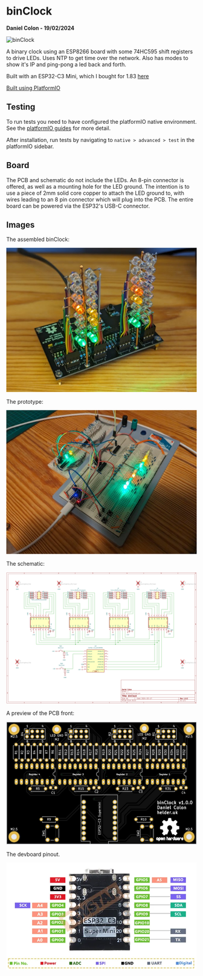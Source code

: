 # binClock

**Daniel Colon - 19/02/2024**

![binClock](images/animated.gif?raw=true "binClock")

A binary clock using an ESP8266 board with some 74HC595 shift registers to
drive LEDs.
Uses NTP to get time over the network.
Also has modes to show it's IP and ping-pong a led back and forth.

Built with an ESP32-C3 Mini, which I bought for 1.83
[here](https://www.aliexpress.com/item/1005005967641936.html)

[Built using PlatformIO](https://platformio.org/)

## Testing

To run tests you need to have configured the platformIO native environment.
See the [platformIO guides](https://piolabs.com/blog/insights/unit-testing-part-1.html)
for more detail.

After installation, run tests by navigating to `native > advanced > test` in the
platformIO sidebar.

## Board

The PCB and schematic do not include the LEDs. An 8-pin connector is offered,
as well as a mounting hole for the LED ground. The intention is to use a piece
of 2mm solid core copper to attach the LED ground to, with wires leading to an
8 pin connector which will plug into the PCB. The entire board can be powered
via the ESP32's USB-C connector.

## Images

The assembled binClock:

![The assembled binClock](images/binClock.jpg?raw=true "The assembled binClock")

The prototype:

![The prototype](images/prototype.jpg?raw=true "The prototype")

The schematic:

![The schematic](images/schematic.png?raw=true "The schematic")

A preview of the PCB front:

![The PCB preview](images/pcb.png?raw=true "The PCB preview")

The devboard pinout.

![The devboard pinout](images/esp.png?raw=true "The devboard pinout")

